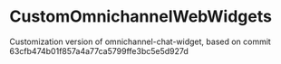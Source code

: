 # CustomOmnichannelWebWidgets
Customization version of omnichannel-chat-widget, based on commit 63cfb474b01f857a4a77ca5799ffe3bc5e5d927d
